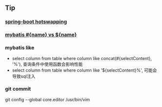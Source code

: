 ## Tip

### [spring-boot hotswapping](https://docs.spring.io/spring-boot/docs/current/reference/html/howto-hotswapping.html)

### [mybatis #{name} vs ${name}](http://www.mybatis.org/mybatis-3/sqlmap-xml.html#select)

### mybatis like
* select column from table where column like concat(#{selectContent}, '%'), 查询条件中使用函数会影响性能
* select column from table where column like '${selectContent}%', 可能会导致sql注入

### git commit

git config --global core.editor /usr/bin/vim

